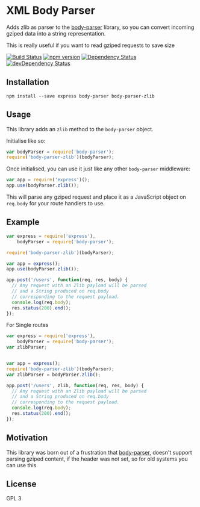 # XML Body Parser

Adds zlib as parser to the [body-parser](https://github.com/expressjs/body-parser) library, so you can convert incoming gziped data into a string representation.

This is really useful if you want to read gziped requests to save size

[![Build Status](https://travis-ci.org/mfahlandt/body-parser-zlib.svg?branch=master)](https://travis-ci.org/mfahlandt/body-parser-zlib)
[![npm version](https://badge.fury.io/js/body-parser-xml.svg)](http://badge.fury.io/js/body-parser-zlib)
[![Dependency Status](https://david-dm.org/mfahlandt/body-parser-zlib.svg)](https://david-dm.org/mfahlandt/body-parser-zlib)
[![devDependency Status](https://david-dm.org/mfahlandt/body-parser-zlib/dev-status.svg)](https://david-dm.org/mfahlandt/body-parser-zlib#info=devDependencies)

## Installation

```
npm install --save express body-parser body-parser-zlib
```

## Usage

This library adds an `zlib` method to the `body-parser` object.

Initialise like so:

``` js
var bodyParser = require('body-parser');
require('body-parser-zlib')(bodyParser);
```

Once initialised, you can use it just like any other `body-parser` middleware:

``` js
var app = require('express')();
app.use(bodyParser.zlib());
```

This will parse any gziped request and place it as a JavaScript object on `req.body` for your route handlers to use.


## Example

``` js
var express = require('express'),
    bodyParser = require('body-parser');

require('body-parser-zlib')(bodyParser);

var app = express();
app.use(bodyParser.zlib());

app.post('/users', function(req, res, body) {
  // Any request with an Zlib payload will be parsed
  // and a String produced on req.body
  // corresponding to the request payload.
  console.log(req.body);
  res.status(200).end();
});

```

For Single routes

``` js
var express = require('express'),
    bodyParser = require('body-parser');
var zlibParser;


var app = express();
require('body-parser-zlib')(bodyParser);
var zlibParser = bodyParser.zlib();

app.post('/users', zlib, function(req, res, body) {
  // Any request with an Zlib payload will be parsed
  // and a String produced on req.body
  // corresponding to the request payload.
  console.log(req.body);
  res.status(200).end();
});

```
## Motivation

This library was born out of a frustration that [body-parser](https://github.com/expressjs/body-parser), doesn't support parsing gziped content, if the header was not set, so for old systems you can use this


## License

GPL 3